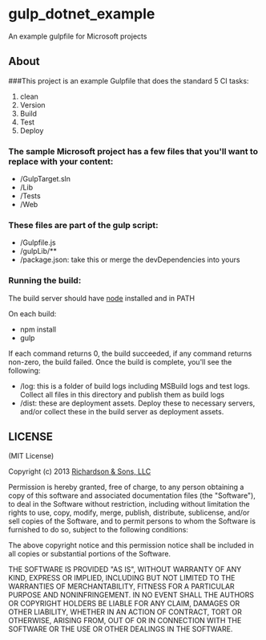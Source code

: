 gulp_dotnet_example
===================

An example gulpfile for Microsoft projects


About
-----

###This project is an example Gulpfile that does the standard 5 CI tasks:

1. clean
2. Version
3. Build
4. Test
5. Deploy

### The sample Microsoft project has a few files that you'll want to replace with your content:

- /GulpTarget.sln
- /Lib
- /Tests
- /Web

### These files are part of the gulp script:

- /Gulpfile.js
- /gulpLib/**
- /package.json: take this or merge the devDependencies into yours

### Running the build:

The build server should have [node](http://nodejs.org) installed and in PATH

On each build:

- npm install
- gulp

If each command returns 0, the build succeeded, if any command returns non-zero, the build failed.
Once the build is complete, you'll see the following:

- /log: this is a folder of build logs including MSBuild logs and test logs.
  Collect all files in this directory and publish them as build logs
- /dist: these are deployment assets. Deploy these to necessary servers, and/or collect these in
  the build server as deployment assets.

LICENSE
-------

(MIT License)

Copyright (c) 2013 [Richardson & Sons, LLC](http://richardsonandsons.com/)

Permission is hereby granted, free of charge, to any person obtaining
a copy of this software and associated documentation files (the
"Software"), to deal in the Software without restriction, including
without limitation the rights to use, copy, modify, merge, publish,
distribute, sublicense, and/or sell copies of the Software, and to
permit persons to whom the Software is furnished to do so, subject to
the following conditions:

The above copyright notice and this permission notice shall be
included in all copies or substantial portions of the Software.

THE SOFTWARE IS PROVIDED "AS IS", WITHOUT WARRANTY OF ANY KIND,
EXPRESS OR IMPLIED, INCLUDING BUT NOT LIMITED TO THE WARRANTIES OF
MERCHANTABILITY, FITNESS FOR A PARTICULAR PURPOSE AND
NONINFRINGEMENT. IN NO EVENT SHALL THE AUTHORS OR COPYRIGHT HOLDERS BE
LIABLE FOR ANY CLAIM, DAMAGES OR OTHER LIABILITY, WHETHER IN AN ACTION
OF CONTRACT, TORT OR OTHERWISE, ARISING FROM, OUT OF OR IN CONNECTION
WITH THE SOFTWARE OR THE USE OR OTHER DEALINGS IN THE SOFTWARE.
